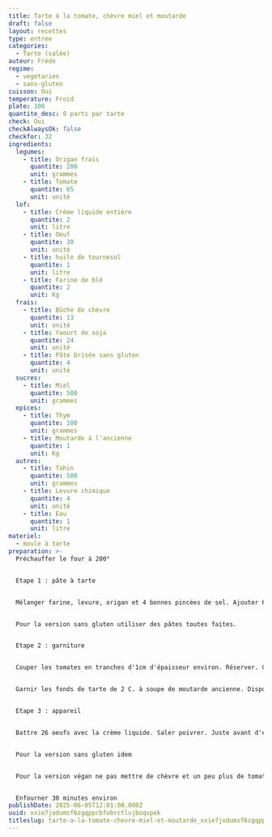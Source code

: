 ```yaml
---
title: Tarte à la tomate, chèvre miel et moutarde
draft: false
layout: recettes
type: entree
categories:
  - Tarte (salée)
auteur: Frédo
regime:
  - vegetarien
  - sans-gluten
cuisson: Oui
temperature: Froid
plate: 100
quantite_desc: 8 parts par tarte
check: Oui
checkAlwaysOk: false
checkfor: 32
ingredients:
  legumes:
    - title: Origan frais
      quantite: 200
      unit: grammes
    - title: Tomate
      quantite: 65
      unit: unité
  lof:
    - title: Crème liquide entière
      quantite: 2
      unit: litre
    - title: Oeuf
      quantite: 30
      unit: unité
    - title: huile de tournesol
      quantite: 1
      unit: litre
    - title: Farine de blé
      quantite: 2
      unit: Kg
  frais:
    - title: Bûche de chèvre
      quantite: 13
      unit: unité
    - title: Yaourt de soja
      quantite: 24
      unit: unité
    - title: Pâte brisée sans gluten
      quantite: 4
      unit: unité
  sucres:
    - title: Miel
      quantite: 500
      unit: grammes
  epices:
    - title: Thym
      quantite: 100
      unit: grammes
    - title: Moutarde à l'ancienne
      quantite: 1
      unit: Kg
  autres:
    - title: Tahin
      quantite: 500
      unit: grammes
    - title: Levure chimique
      quantite: 4
      unit: unité
    - title: Eau
      quantite: 1
      unit: litre
materiel:
  - moule à tarte
preparation: >-
  Préchauffer le four à 200°


  Etape 1 : pâte à tarte


  Mélanger farine, levure, origan et 4 bonnes pincées de sel. Ajouter 630 Cl d'huile de tournesol. Pétrir grossièrement. Ajouter 630 Cl d'eau tiède. Pétrir. Former autant de boules que de moules à garnir. Cette pâte s'étale au rouleau entre 2 papiers sulfurisés sur l'envers du moule pour la taille. Une fois étalée, retourner, boudiner les bords.


  Pour la version sans gluten utiliser des pâtes toutes faites.


  Etape 2 : garniture


  Couper les tomates en tranches d'1cm d'épaisseur environ. Réserver. Couper chaque bûchette de chèvre en 16 parts. Réserver.


  Garnir les fonds de tarte de 2 C. à soupe de moutarde ancienne. Disposer dessus tomates et portions de chèvre. Saupoudrer de thym


  Etape 3 : appareil


  Battre 26 oeufs avec la crème liquide. Saler poivrer. Juste avant d'enfourner verser l'appareil dans les moules.


  Pour la version sans gluten idem


  Pour la version végan ne pas mettre de chèvre et un peu plus de tomates. Réaliser un appareil avec yaourt de soja et tahin.


  Enfourner 30 minutes environ
publishDate: 2025-06-05T12:01:00.000Z
uuid: xxie7jodumsf6zgqppcbfobrctlujboqvpek
titleslug: tarte-a-la-tomate-chevre-miel-et-moutarde_xxie7jodumsf6zgqppcbfobrctlujboqvpek
---
```

